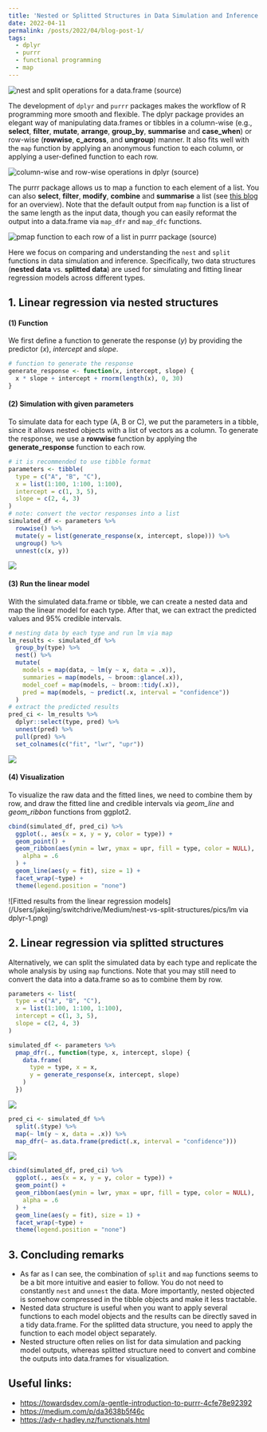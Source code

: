 ```yaml
---
title: 'Nested or Splitted Structures in Data Simulation and Inference'
date: 2022-04-11
permalink: /posts/2022/04/blog-post-1/
tags:
  - dplyr
  - purrr
  - functional programming
  - map
---
```


![nest and split operations for a data.frame ([source](https://www.rstudio.com/resources/webinars/how-to-work-with-list-columns/))](/Users/jakejing/switchdrive/Medium/nest-vs-split-structures/pics/nest_split.png)

The development of `dplyr` and `purrr` packages makes the workflow of R programming more smooth and flexible. The dplyr package provides an elegant way of manipulating data.frames or tibbles in a column-wise (e.g., **select**, **filter**, **mutate**, **arrange**, **group_by**, **summarise** and **case_when**) or row-wise (**rowwise**, **c_across**, and **ungroup**) manner. It also fits well with the `map` function by applying an anonymous function to each column, or applying a user-defined function to each row.

![column-wise and row-wise operations in dplyr ([source](https://dplyr-wisely.netlify.app/#1))](/Users/jakejing/switchdrive/Medium/nest-vs-split-structures/pics/column-wise.png)

The purrr package allows us to map a function to each element of a list. You can also **select**, **filter**, **modify**, **combine** and **summarise** a list (see [this blog](https://towardsdev.com/a-gentle-introduction-to-purrr-4cfe78e92392) for an overview). Note that the default output from `map` function is a list of the same length as the input data, though you can easily reformat the output into a data.frame via `map_dfr` and `map_dfc` functions.

![pmap function to each row of a list in purrr package ([source](https://data-se.netlify.app/2019/09/28/looping-over-function-arguments-using-purrr/))](/Users/jakejing/switchdrive/Medium/nest-vs-split-structures/pics/pmap.jpeg)

Here we focus on comparing and understanding the `nest` and `split `functions in data simulation and inference. Specifically, two data structures (**nested data** vs. **splitted data**) are used for simulating and fitting linear regression models across different types.

## 1. Linear regression via nested structures

#### (1) Function

We first define a function to generate the response (*y*) by providing the predictor (*x*), *intercept* and *slope*.

```R
# function to generate the response
generate_response <- function(x, intercept, slope) {
  x * slope + intercept + rnorm(length(x), 0, 30)
}
```

#### (2) Simulation with given parameters

To simulate data for each type (A, B or C), we put the parameters in a tibble, since it allows nested objects with a list of vectors as a column. To generate the response, we use a **rowwise** function by applying the **generate_response** function to each row.

```R
# it is recommended to use tibble format
parameters <- tibble(
  type = c("A", "B", "C"),
  x = list(1:100, 1:100, 1:100),
  intercept = c(1, 3, 5),
  slope = c(2, 4, 3)
)
# note: convert the vector responses into a list
simulated_df <- parameters %>%
  rowwise() %>%
  mutate(y = list(generate_response(x, intercept, slope))) %>%
  ungroup() %>%
  unnest(c(x, y))
```

![](/Users/jakejing/switchdrive/Medium/nest-vs-split-structures/pics/generate_response.png)

#### (3) Run the linear model

With the simulated data.frame or tibble, we can create a nested data and map the linear model for each type. After that, we can extract the predicted values and 95% credible intervals.

```R
# nesting data by each type and run lm via map
lm_results <- simulated_df %>%
  group_by(type) %>%
  nest() %>%
  mutate(
    models = map(data, ~ lm(y ~ x, data = .x)),
    summaries = map(models, ~ broom::glance(.x)),
    model_coef = map(models, ~ broom::tidy(.x)),
    pred = map(models, ~ predict(.x, interval = "confidence"))
  )
# extract the predicted results
pred_ci <- lm_results %>%
  dplyr::select(type, pred) %>%
  unnest(pred) %>%
  pull(pred) %>%
  set_colnames(c("fit", "lwr", "upr"))
```

![](/Users/jakejing/switchdrive/Medium/nest-vs-split-structures/pics/lm_nested_df.png)

#### (4) Visualization

To visualize the raw data and the fitted lines, we need to combine them by row, and draw the fitted line and credible intervals via *geom_line* and *geom_ribbon* functions from ggplot2.

```R
cbind(simulated_df, pred_ci) %>%
  ggplot(., aes(x = x, y = y, color = type)) +
  geom_point() +
  geom_ribbon(aes(ymin = lwr, ymax = upr, fill = type, color = NULL),
    alpha = .6
  ) +
  geom_line(aes(y = fit), size = 1) +
  facet_wrap(~type) +
  theme(legend.position = "none")
```

![Fitted results from the linear regression models](/Users/jakejing/switchdrive/Medium/nest-vs-split-structures/pics/lm via dplyr-1.png)

## 2. Linear regression via splitted structures

Alternatively, we can split the simulated data by each type and replicate the whole analysis by using `map` functions. Note that you may still need to convert the data into a data.frame so as to combine them by row.

```R
parameters <- list(
  type = c("A", "B", "C"),
  x = list(1:100, 1:100, 1:100),
  intercept = c(1, 3, 5),
  slope = c(2, 4, 3)
)
```

```R
simulated_df <- parameters %>%
  pmap_dfr(., function(type, x, intercept, slope) {
    data.frame(
      type = type, x = x,
      y = generate_response(x, intercept, slope)
    )
  })
```

![](/Users/jakejing/switchdrive/Medium/nest-vs-split-structures/pics/splitted_pmap.png)

```R
pred_ci <- simulated_df %>%
  split(.$type) %>%
  map(~ lm(y ~ x, data = .x)) %>%
  map_dfr(~ as.data.frame(predict(.x, interval = "confidence")))
```

![](/Users/jakejing/switchdrive/Medium/nest-vs-split-structures/pics/split_lm.png)

```R
cbind(simulated_df, pred_ci) %>%
  ggplot(., aes(x = x, y = y, color = type)) +
  geom_point() +
  geom_ribbon(aes(ymin = lwr, ymax = upr, fill = type, color = NULL),
    alpha = .6
  ) +
  geom_line(aes(y = fit), size = 1) +
  facet_wrap(~type) +
  theme(legend.position = "none")
```

## 3. Concluding remarks

- As far as I can see, the combination of `split` and `map` functions seems to be a bit more intuitive and easier to follow. You do not need to constantly `nest` and `unnest` the data. More importantly, nested objected is somehow compressed in the tibble objects and make it less tractable.
- Nested data structure is useful when you want to apply several functions to each model objects and the results can be directly saved in a tidy data.frame. For the splitted data structure, you need to apply the function to each model object separately.
- Nested structure often relies on list for data simulation and packing model outputs, whereas splitted structure need to convert and combine the outputs into data.frames for visualization.

## Useful links:

- https://towardsdev.com/a-gentle-introduction-to-purrr-4cfe78e92392
- https://medium.com/p/da3638b5f46c
- https://adv-r.hadley.nz/functionals.html